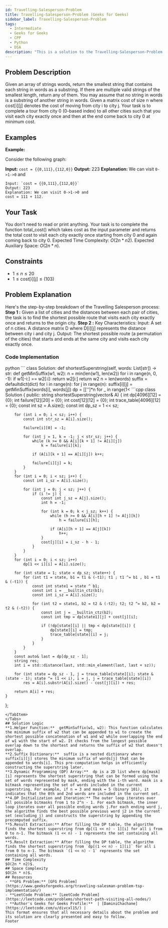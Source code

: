```yaml
---
id: Travelling-Salesperson-Problem
title: Travelling-Salesperson-Problem (Geeks for Geeks)
sidebar_label: Travelling-Salesperson-Problem
tags:
  - Intermediate
  - Geeks for Geeks
  - CPP
  - Python
  - DSA
description: "This is a solution to the Travelling-Salesperson-Problem  on Geeks for Geeks."
---
```

## Problem Description
Given an array of strings words, return the smallest string that contains each string in words as a substring. If there are multiple valid strings of the smallest length, return any of them.
You may assume that no string in words is a substring of another string in words.
Given a matrix cost of size n where cost[i][j] denotes the cost of moving from city i to city j. Your task is to complete a tour from city 0 (0-based index) to all other cities such that you visit each city exactly once and then at the end come back to city 0 at minimum cost.
## Examples
**Example:**

Consider the following graph:

**Input:** `cost = {{0,111},{112,0}}`
**Output:** 223
**Explanation:** We can visit `0->1->0` and 
```
Input: `cost = {{0,111},{112,0}}`
Output: 223
Explanation: We can visit 0->1->0 and 
cost = 111 + 112.
```

## Your Task
You don't need to read or print anything. Your task is to complete the function total_cost() which takes cost as the input parameter and returns the total cost to visit each city exactly once starting from city 0 and again coming back to city 0.
Expected Time Complexity:  $O(2n * n2)$.
Expected Auxiliary Space: $O(2n * n)$.
## Constraints
- $1 \leq n \leq 20$
- $1 \leq \text{cost[i][j]} \leq (103)$
## Problem Explanation
Here's the step-by-step breakdown of the Travelling Salesperson process:
**Step 1 :** Given a list of cities and the distances between each pair of cities, the task is to find the shortest possible route that visits each city exactly once and returns to the origin city.
**Step 2 :** Key Characteristics:
Input: A set of n cities. A distance matrix D where D[i][j] represents the distance between city i and city j.
Output: The shortest possible route (a permutation of the cities) that starts and ends at the same city and visits each city exactly once.
### Code Implementation
<Tabs>
  <TabItem value="Python" label="Python" default>
  <SolutionAuthor name="@ngmuraqrdd"/>
 python
  ```
class Solution:
    def shortestSuperstring(self, words: List[str]) -> str:
        def getMinSuffix(w1, w2):
            n = min(len(w1), len(w2))
            for i in range(n, 0, -1):
                if w1[-i:] == w2[:i]:
                    return w2[i:]
            return w2
        n = len(words)
        suffix = defaultdict(dict)
        for i in range(n):
            for j in range(n):
                suffix[i][j] = getMinSuffix(words[i], words[j])
        dp = [['']*n for _ in range(1<<n)]
        for i in range(1, 1<<n):
            indexes = [j for j in range(n) if i&(1<<j)]
            for j in indexes:
                i2 = i&~(1<<j)
                strs = [dp[i2][j2]+suffix[j2][j] for j2 in indexes if j2 != j]
                dp[i][j] = min(strs, key=len) if strs else words[j]
        return min(dp[-1], key=len)
  ```
  </TabItem>
  <TabItem value="C++" label="C++" default>
  <SolutionAuthor name="@ngmuraqrdd"/>
  ```cpp
class Solution {
public:
    string shortestSuperstring(vector<string>& A) {
        int dp[4096][12] = {0};
        int failure[12][20] = {0};
        int cost[12][12] = {0};
        int trace_table[4096][12] = {0};
        const int sz = A.size();
        const int dp_sz = 1 << sz;
        
        for (int i = 0; i < sz; i++) {
            const int str_sz = A[i].size();
            
            failure[i][0] = -1;
            
            for (int j = 1, k = -1; j < str_sz; j++) {
                while (k >= 0 && A[i][k + 1] != A[i][j])
                    k = failure[i][k];
                
                if (A[i][k + 1] == A[i][j]) k++;
                
                failure[i][j] = k;
            }
        }
        for (int i = 0; i < sz; i++) {
            const int i_sz = A[i].size();
            
            for (int j = 0; j < sz; j++) {
                if (i != j) {
                    const int j_sz = A[j].size();
                    int h = -1;
                
                    for (int k = 0; k < j_sz; k++) {
                        while (h >= 0 && A[i][h + 1] != A[j][k])
                            h = failure[i][h];
                        
                        if (A[i][h + 1] == A[j][k])
                            h++;
                    }
                    cost[j][i] = i_sz - h - 1;
                }
            }
        }
        for (int i = 0; i < sz; i++)
            dp[1 << i][i] = A[i].size();
        
        for (int state = 1; state < dp_sz; state++) {
            for (int t1 = state, b1 = t1 & (-t1); t1 ; t1 ^= b1 , b1 = t1 & (-t1)) {
                const int state1 = state ^ b1;
                const int i = __builtin_ctz(b1);
                const int i_sz = A[i].size();
                
                for (int t2 = state1, b2 = t2 & (-t2); t2; t2 ^= b2, b2 = t2 & (-t2)) {    
                    const int j = __builtin_ctz(b2);
                    const int tmp = dp[state1][j] + cost[j][i];
                    
                    if (!dp[state][i] || tmp < dp[state][i]) {
                        dp[state][i] = tmp;
                        trace_table[state][i] = j;
                    }
                }
            }
        }
        const auto& last = dp[dp_sz - 1];
        string res;
        int i = std::distance(last, std::min_element(last, last + sz));
        
        for (int state = dp_sz - 1, j = trace_table[state][i]; state & (state - 1); state ^= (1 << i), i = j, j = trace_table[state][i])
            res = A[i].substr(A[i].size() - cost[j][i]) + res;
        
        return A[i] + res;
    }
};
  ```
  </TabItem>
</Tabs>
## Solution Logic
**1.Helper Function:**  getMinSuffix(w1, w2): This function calculates the minimum suffix of w2 that can be appended to w1 to create the shortest possible concatenation of w1 and w2 while overlapping the end of w1 with the start of w2. It checks from the longest possible overlap down to the shortest and returns the suffix of w2 that doesn't overlap.
**2.Suffix Dictionary:**  suffix is a nested dictionary where suffix[i][j] stores the minimum suffix of words[j] that can be appended to words[i]. This pre-computation helps in efficiently constructing the superstring later.
**3.Dynamic Programming (DP) Array:**  dp is a 2D list where dp[mask][i] represents the shortest superstring that can be formed using the set of words represented by mask, ending with the i-th word. mask is a bitmask representing the set of words included in the current superstring. For example, if n = 3 and mask = 5 (binary 101), it indicates that the 0th and 2nd words are included in the current set.
**4.DP Initialization and Iteration:** The outer loop iterates over all possible bitmasks from 1 to 2^n - 1. For each bitmask, the inner loop iterates over all possible ending words j.For each ending word j, the algorithm finds the best possible previous word j2 in the current set (excluding j) and constructs the superstring by appending the precomputed suffix.
**5.Result Extraction:** After filling the DP table, the algorithm finds the shortest superstring from dp[(1 << n) - 1][i] for all i from 0 to n-1. The bitmask (1 << n) - 1 represents the set containing all words.
**5.Result Extraction:** After filling the DP table, the algorithm finds the shortest superstring from `dp[(1 << n) - 1][i]` for all i from 0 to n-1. The bitmask `(1 << n) - 1` represents the set containing all words.
## Time Complexity
$O(2n * n2)$.
## Space Complexity
$O(2n * n)$.
## Resources
- **GFG Problem:** [GFG Problem](https://www.geeksforgeeks.org/traveling-salesman-problem-tsp-implementation/)
- **LeetCode Problem:** [LeetCode Problem](https://leetcode.com/problems/shortest-path-visiting-all-nodes/)
- **Author's Geeks for Geeks Profile:**  | [DaminiChachane](https://leetcode.com/u/divcxl15/) |
This format ensures that all necessary details about the problem and its solution are clearly presented and easy to follow.
Footer
